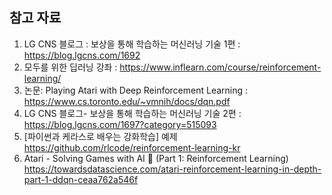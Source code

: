 ## 참고 자료
1. LG CNS 블로그 : 보상을 통해 학습하는 머신러닝 기술 1편 : https://blog.lgcns.com/1692
2. 모두를 위한 딥러닝 강좌 : https://www.inflearn.com/course/reinforcement-learning/
3. 논문: Playing Atari with Deep Reinforcement Learning : https://www.cs.toronto.edu/~vmnih/docs/dqn.pdf
4. LG CNS 블로그- 보상을 통해 학습하는 머신러닝 기술 2편 : https://blog.lgcns.com/1697?category=515093
5. [파이썬과 케라스로 배우는 강화학습] 예제 https://github.com/rlcode/reinforcement-learning-kr
6. Atari - Solving Games with AI 🤖 (Part 1: Reinforcement Learning)
   https://towardsdatascience.com/atari-reinforcement-learning-in-depth-part-1-ddqn-ceaa762a546f
